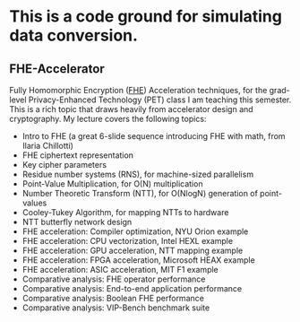 # This is a code ground for simulating data conversion.

## FHE-Accelerator
Fully Homomorphic Encryption ([FHE](https://drive.google.com/file/d/1QPPAjLpNZ0THsKhxFqK4Xf8V8mtltYXs/edit)) Acceleration techniques, for the grad-level Privacy-Enhanced Technology (PET) class I am teaching this semester. This is a rich topic that draws heavily from accelerator design and cryptography. My lecture covers the following topics:

* Intro to FHE (a great 6-slide sequence introducing FHE with math, from Ilaria Chillotti)
* FHE ciphertext representation
* Key cipher parameters
* Residue number systems (RNS), for machine-sized parallelism
* Point-Value Multiplication, for O(N) multiplication
* Number Theoretic Transform (NTT), for O(NlogN) generation of point-values
* Cooley-Tukey Algorithm, for mapping NTTs to hardware
* NTT butterfly network design
* FHE acceleration: Compiler optimization, NYU Orion example
* FHE acceleration: CPU vectorization, Intel HEXL example
* FHE acceleration: GPU acceleration, NTT mapping example
* FHE acceleration: FPGA acceleration, Microsoft HEAX example
* FHE acceleration: ASIC acceleration, MIT F1 example
* Comparative analysis: FHE operator performance
* Comparative analysis: End-to-end application performance
* Comparative analysis: Boolean FHE performance
* Comparative analysis: VIP-Bench benchmark suite
